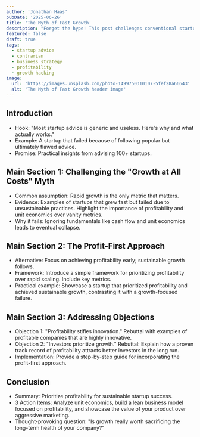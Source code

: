 ```yaml
---
author: 'Jonathan Haas'
pubDate: '2025-06-26'
title: 'The Myth of Fast Growth'
description: "Forget the hype! This post challenges conventional startup wisdom with practical, experience-based advice. Learn how to avoid common pitfalls and unlock real growth from a contrarian startup advisor who's seen it all. Discover actionable strategies and surprising truths that will transform your approach."
featured: false
draft: true
tags:
  - startup advice
  - contrarian
  - business strategy
  - profitability
  - growth hacking
image:
  url: 'https://images.unsplash.com/photo-1499750310107-5fef28a66643'
  alt: 'The Myth of Fast Growth header image'
---
```


## Introduction

- Hook: "Most startup advice is generic and useless. Here's why and what actually works."
- Example: A startup that failed because of following popular but ultimately flawed advice.
- Promise: Practical insights from advising 100+ startups.

## Main Section 1: Challenging the "Growth at All Costs" Myth

- Common assumption: Rapid growth is the only metric that matters.
- Evidence: Examples of startups that grew fast but failed due to unsustainable practices. Highlight the importance of profitability and unit economics over vanity metrics.
- Why it fails: Ignoring fundamentals like cash flow and unit economics leads to eventual collapse.

## Main Section 2: The Profit-First Approach

- Alternative: Focus on achieving profitability early; sustainable growth follows.
- Framework: Introduce a simple framework for prioritizing profitability over rapid scaling. Include key metrics.
- Practical example: Showcase a startup that prioritized profitability and achieved sustainable growth, contrasting it with a growth-focused failure.

## Main Section 3: Addressing Objections

- Objection 1: "Profitability stifles innovation." Rebuttal with examples of profitable companies that are highly innovative.
- Objection 2: "Investors prioritize growth." Rebuttal: Explain how a proven track record of profitability attracts better investors in the long run.
- Implementation: Provide a step-by-step guide for incorporating the profit-first approach.

## Conclusion

- Summary: Prioritize profitability for sustainable startup success.
- 3 Action Items: Analyze unit economics, build a lean business model focused on profitability, and showcase the value of your product over aggressive marketing.
- Thought-provoking question: "Is growth really worth sacrificing the long-term health of your company?"
